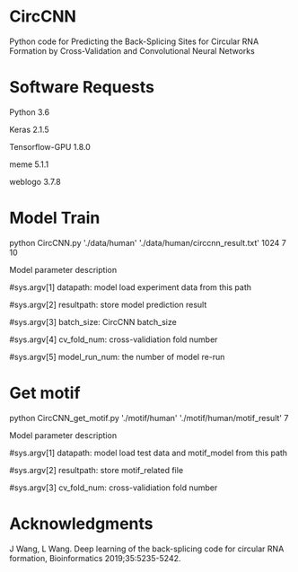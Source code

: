 # CircCNN
Python code for Predicting the Back-Splicing Sites for Circular RNA Formation by Cross-Validation and Convolutional Neural Networks

# Software Requests
Python 3.6

Keras 2.1.5

Tensorflow-GPU 1.8.0

meme 5.1.1

weblogo 3.7.8

# Model Train
python CircCNN.py './data/human' './data/human/circcnn_result.txt' 1024 7 10

Model parameter description

#sys.argv[1] datapath: model load experiment data from this path

#sys.argv[2] resultpath: store model prediction result

#sys.argv[3] batch_size: CircCNN batch_size

#sys.argv[4] cv_fold_num: cross-validiation fold number

#sys.argv[5] model_run_num: the number of model re-run


# Get motif
python CircCNN_get_motif.py './motif/human' './motif/human/motif_result' 7

Model parameter description

#sys.argv[1] datapath: model load test data and motif_model from this path

#sys.argv[2] resultpath: store motif_related file

#sys.argv[3] cv_fold_num: cross-validiation fold number


# Acknowledgments
J Wang, L Wang. Deep learning of the back-splicing code for circular RNA formation, Bioinformatics 2019;35:5235-5242.
